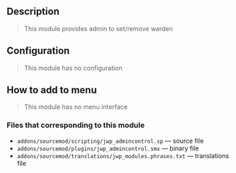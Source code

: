 ## Description
>This module provides admin to set/remove warden

## Configuration
>This module has no configuration

## How to add to menu
>This module has no menu interface

### Files that corresponding to this module
- `addons/sourcemod/scripting/jwp_admincontrol.sp` — source file
- `addons/sourcemod/plugins/jwp_admincontrol.smx` — binary file
- `addons/sourcemod/translations/jwp_modules.phrases.txt` — translations file